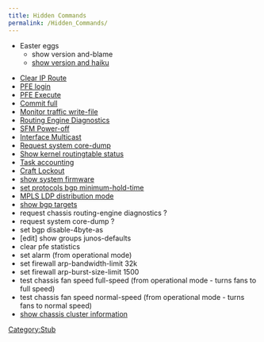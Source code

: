 ```yaml
---
title: Hidden Commands
permalink: /Hidden_Commands/
---
```


-   Easter eggs
    -   show version and-blame
    -   [show version and haiku](/show_version_and_haiku "wikilink")

<!-- -->

-   [Clear IP Route](/Clear_IP_Route "wikilink")
-   [PFE login](/PFE_login "wikilink")
-   [PFE Execute](/PFE_Execute "wikilink")
-   [Commit full](/Commit_full "wikilink")
-   [Monitor traffic write-file](/Monitor_traffic_write-file "wikilink")
-   [Routing Engine Diagnostics](/Routing_Engine_Diagnostics "wikilink")
-   [SFM Power-off](/SFM_Power-off "wikilink")
-   [Interface Multicast](/Interface_Multicast "wikilink")
-   [Request system core-dump](/Request_system_core-dump "wikilink")
-   [Show kernel routingtable status](/Show_kernel_routingtable_status "wikilink")
-   [Task accounting](/Task_accounting "wikilink")
-   [Craft Lockout](/Craft_Lockout "wikilink")
-   [show system firmware](/show_system_firmware "wikilink")
-   [set protocols bgp minimum-hold-time](/set_protocols_bgp_minimum-hold-time "wikilink")
-   [MPLS LDP distribution mode](/MPLS_LDP_distribution_mode "wikilink")
-   [show bgp targets](/show_bgp_targets "wikilink")
-   request chassis routing-engine diagnostics ?
-   request system core-dump ?
-   set bgp disable-4byte-as
-   \[edit\] show groups junos-defaults
-   clear pfe statistics
-   set alarm (from operational mode)
-   set firewall arp-bandwidth-limit 32k
-   set firewall arp-burst-size-limit 1500
-   test chassis fan speed full-speed (from operational mode - turns fans to full speed)
-   test chassis fan speed normal-speed (from operational mode - turns fans to normal speed)
-   [show chassis cluster information](/show_chassis_cluster_information "wikilink")

[Category:Stub](/Category:Stub "wikilink")